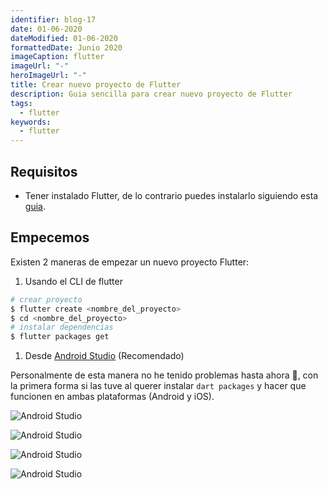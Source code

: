 ```yaml
---
identifier: blog-17
date: 01-06-2020
dateModified: 01-06-2020
formattedDate: Junio 2020
imageCaption: flutter
imageUrl: "-"
heroImageUrl: "-"
title: Crear nuevo proyecto de Flutter
description: Guia sencilla para crear nuevo proyecto de Flutter
tags:
  - flutter
keywords:
  - flutter
---
```


## Requisitos

* Tener instalado Flutter, de lo contrario puedes instalarlo siguiendo esta [guia](https://flutter.dev/docs/get-started/install).

## Empecemos

Existen 2 maneras de empezar un nuevo proyecto Flutter:

1. Usando el CLI de flutter

  ```sh
  # crear proyecto
  $ flutter create <nombre_del_proyecto>
  $ cd <nombre_del_proyecto>
  # instalar dependencias
  $ flutter packages get
  ```

1. Desde [Android Studio](https://developer.android.com/studio) (Recomendado)

  Personalmente de esta manera no he tenido problemas hasta ahora 👀, con la primera forma si las tuve al querer instalar `dart packages` y hacer que funcionen en ambas plataformas (Android y iOS).

  ![Android Studio](https://res.cloudinary.com/wochap/image/upload/v1591052657/wochap/body/flutter_1.webp)

  ![Android Studio](https://res.cloudinary.com/wochap/image/upload/v1591052657/wochap/body/flutter_2.webp)

  ![Android Studio](https://res.cloudinary.com/wochap/image/upload/v1591052657/wochap/body/flutter_3.webp)

  ![Android Studio](https://res.cloudinary.com/wochap/image/upload/v1591052657/wochap/body/flutter_4.webp)
